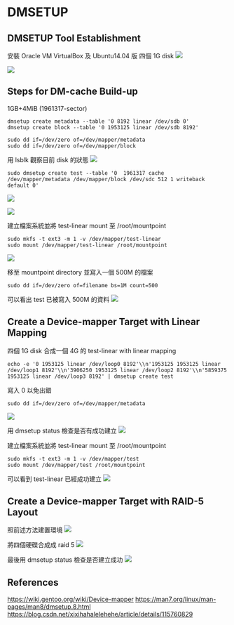 # DMSETUP

## DMSETUP Tool Establishment

安裝 Oracle VM VirtualBox 及 Ubuntu14.04 版 
四個 1G disk
![](https://i.imgur.com/lqScGUG.jpg)

![](https://i.imgur.com/VTk1g7z.jpg)


## Steps for DM-cache Build-up

1GB+4MiB (1961317-sector)

```clike=
dmsetup create metadata --table '0 8192 linear /dev/sdb 0'
dmsetup create block --table '0 1953125 linear /dev/sdb 8192'
```

```clike=
sudo dd if=/dev/zero of=/dev/mapper/metadata
sudo dd if=/dev/zero of=/dev/mapper/block
```

用 lsblk 觀察目前 disk 的狀態
![](https://i.imgur.com/dPWK7Sm.jpg)
```clike=
sudo dmsetup create test --table '0  1961317 cache /dev/mapper/metadata /dev/mapper/block /dev/sdc 512 1 writeback default 0'
```

![](https://i.imgur.com/z8pssar.jpg)

![](https://i.imgur.com/yBaJ4mB.png)

建立檔案系統並將 test-linear mount 至 /root/mountpoint
```clike=
sudo mkfs -t ext3 -m 1 -v /dev/mapper/test-linear
sudo mount /dev/mapper/test-linear /root/mountpoint
```
![](https://i.imgur.com/O5UKmj1.png)

移至 mountpoint directory 並寫入一個 500M 的檔案
```clike=
sudo dd if=/dev/zero of=filename bs=1M count=500
```
可以看出 test 已被寫入 500M 的資料
![](https://i.imgur.com/sWx8Gdm.png)


## Create a Device-mapper Target with Linear Mapping 
四個 1G disk 合成一個 4G 的 test-linear with linear mapping 
```clike=
echo -e '0 1953125 linear /dev/loop0 8192'\\n'1953125 1953125 linear /dev/loop1 8192'\\n'3906250 1953125 linear /dev/loop2 8192'\\n'5859375 1953125 linear /dev/loop3 8192' | dmsetup create test
```
寫入 0 以免出錯
```clike=
sudo dd if=/dev/zero of=/dev/mapper/metadata
```
![](https://i.imgur.com/YEofMKT.jpg)

用 dmsetup status 檢查是否有成功建立
![](https://i.imgur.com/NqZqV4w.jpg)

建立檔案系統並將 test-linear mount 至 /root/mountpoint
```clike=
sudo mkfs -t ext3 -m 1 -v /dev/mapper/test
sudo mount /dev/mapper/test /root/mountpoint
```
可以看到 test-linear 已經成功建立
![](https://i.imgur.com/MiivuJR.jpg)

## Create a Device-mapper Target with RAID-5 Layout

照前述方法建置環境
![](https://i.imgur.com/ecjgnO7.jpg)

將四個硬碟合成成 raid 5
![](https://i.imgur.com/z409qd9.jpg)

最後用 dmsetup status 檢查是否建立成功
![](https://i.imgur.com/OU9PnI9.jpg)

## References
https://wiki.gentoo.org/wiki/Device-mapper
https://man7.org/linux/man-pages/man8/dmsetup.8.html
https://blog.csdn.net/xixihahalelehehe/article/details/115760829
